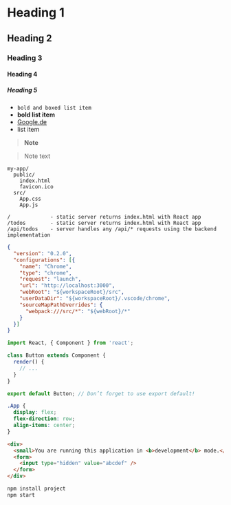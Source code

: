 # Heading 1
## Heading 2
### Heading 3
#### Heading 4
##### Heading 5

* `bold and boxed list item`
* **bold list item**
* [Google.de](http://google.de)
* list item

>**Note**

> Note text


```
my-app/
  public/
    index.html
    favicon.ico
  src/
    App.css
    App.js
```

```
/             - static server returns index.html with React app
/todos        - static server returns index.html with React app
/api/todos    - server handles any /api/* requests using the backend implementation
```

```json
{
  "version": "0.2.0",
  "configurations": [{
    "name": "Chrome",
    "type": "chrome",
    "request": "launch",
    "url": "http://localhost:3000",
    "webRoot": "${workspaceRoot}/src",
    "userDataDir": "${workspaceRoot}/.vscode/chrome",
    "sourceMapPathOverrides": {
      "webpack:///src/*": "${webRoot}/*"
    }
  }]
}
```

```js
import React, { Component } from 'react';

class Button extends Component {
  render() {
    // ...
  }
}

export default Button; // Don’t forget to use export default!
```

```css
.App {
  display: flex;
  flex-direction: row;
  align-items: center;
}
```

```html
<div>
  <small>You are running this application in <b>development</b> mode.</small>
  <form>
    <input type="hidden" value="abcdef" />
  </form>
</div>
```

```bash
npm install project
npm start
```
